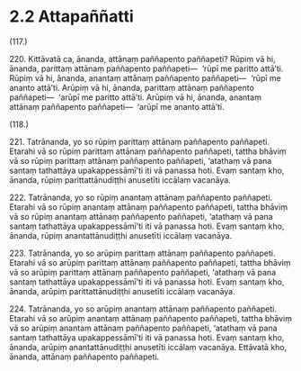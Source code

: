 

# 2.2 Attapaññatti



(117.)

220\. Kittāvatā ca, ānanda, attānaṃ paññapento paññapeti? Rūpiṃ vā hi, ānanda, parittaṃ attānaṃ paññapento paññapeti—  ‘rūpī me paritto attā’ti. Rūpiṃ vā hi, ānanda, anantaṃ attānaṃ paññapento paññapeti—  ‘rūpī me ananto attā’ti. Arūpiṃ vā hi, ānanda, parittaṃ attānaṃ paññapento paññapeti—  ‘arūpī me paritto attā’ti. Arūpiṃ vā hi, ānanda, anantaṃ attānaṃ paññapento paññapeti—  ‘arūpī me ananto attā’ti.

(118.)

221\. Tatrānanda, yo so rūpiṃ parittaṃ attānaṃ paññapento paññapeti. Etarahi vā so rūpiṃ parittaṃ attānaṃ paññapento paññapeti, tattha bhāviṃ vā so rūpiṃ parittaṃ attānaṃ paññapento paññapeti, ‘atathaṃ vā pana santaṃ tathattāya upakappessāmī’ti iti vā panassa hoti. Evaṃ santaṃ kho, ānanda, rūpiṃ parittattānudiṭṭhi anusetīti iccālaṃ vacanāya.

222\. Tatrānanda, yo so rūpiṃ anantaṃ attānaṃ paññapento paññapeti. Etarahi vā so rūpiṃ anantaṃ attānaṃ paññapento paññapeti, tattha bhāviṃ vā so rūpiṃ anantaṃ attānaṃ paññapento paññapeti, ‘atathaṃ vā pana santaṃ tathattāya upakappessāmī’ti iti vā panassa hoti. Evaṃ santaṃ kho, ānanda, rūpiṃ anantattānudiṭṭhi anusetīti iccālaṃ vacanāya.

223\. Tatrānanda, yo so arūpiṃ parittaṃ attānaṃ paññapento paññapeti. Etarahi vā so arūpiṃ parittaṃ attānaṃ paññapento paññapeti, tattha bhāviṃ vā so arūpiṃ parittaṃ attānaṃ paññapento paññapeti, ‘atathaṃ vā pana santaṃ tathattāya upakappessāmī’ti iti vā panassa hoti. Evaṃ santaṃ kho, ānanda, arūpiṃ parittattānudiṭṭhi anusetīti iccālaṃ vacanāya.

224\. Tatrānanda, yo so arūpiṃ anantaṃ attānaṃ paññapento paññapeti. Etarahi vā so arūpiṃ anantaṃ attānaṃ paññapento paññapeti, tattha bhāviṃ vā so arūpiṃ anantaṃ attānaṃ paññapento paññapeti, ‘atathaṃ vā pana santaṃ tathattāya upakappessāmī’ti iti vā panassa hoti. Evaṃ santaṃ kho, ānanda, arūpiṃ anantattānudiṭṭhi anusetīti iccālaṃ vacanāya. Ettāvatā kho, ānanda, attānaṃ paññapento paññapeti.



